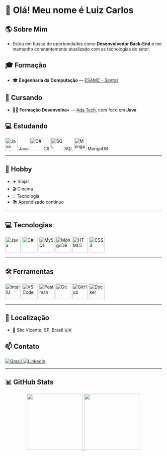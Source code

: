# 👋 Olá! Meu nome é Luiz Carlos

## 🌎 Sobre Mim  
- Estou em busca de oportunidades como **Desenvolvedor Back-End** e me mantenho constantemente atualizado com as tecnologias do setor.

## 🎓 Formação
- 🎓 **Engenharia da Computação** — [ESAMC - Santos](https://www.esamc.br/unidade-santos/)

## 📘 Cursando
- 🧑‍🏫 **Formação Desenvolva+** — [Ada Tech](https://ada.tech/), com foco em **Java**

## 💻 Estudando
<div align="left">
  <img src="https://cdn.jsdelivr.net/gh/devicons/devicon/icons/java/java-original.svg" title="Java" width="40px"/> Java  
  <img src="https://cdn.jsdelivr.net/gh/devicons/devicon/icons/csharp/csharp-original.svg" title="C#" width="40px"/> C#  
  <img src="https://cdn.jsdelivr.net/gh/devicons/devicon/icons/mysql/mysql-original.svg" title="SQL" width="40px"/> SQL  
  <img src="https://cdn.jsdelivr.net/gh/devicons/devicon/icons/mongodb/mongodb-original.svg" title="MongoDB" width="40px"/> MongoDB  
</div>

---

## 🔭 Hobby
- ✈️ Viajar  
- 🎬 Cinema  
- 💡 Tecnologia  
- 📚 Aprendizado contínuo

---

## 💻 Tecnologias  
<div align="left">
  <img src="https://cdn.jsdelivr.net/gh/devicons/devicon/icons/java/java-original.svg" title="Java" width="50px"/>
  <img src="https://cdn.jsdelivr.net/gh/devicons/devicon/icons/csharp/csharp-original.svg" title="C#" width="50px"/>
  <img src="https://cdn.jsdelivr.net/gh/devicons/devicon/icons/mysql/mysql-original.svg" title="MySQL" width="50px"/>
  <img src="https://cdn.jsdelivr.net/gh/devicons/devicon/icons/mongodb/mongodb-original.svg" title="MongoDB" width="50px"/>
  <img src="https://cdn.jsdelivr.net/gh/devicons/devicon/icons/html5/html5-original.svg" title="HTML5" width="50px"/>
  <img src="https://cdn.jsdelivr.net/gh/devicons/devicon/icons/css3/css3-original.svg" title="CSS3" width="50px"/>
</div>

---

## 🛠️ Ferramentas
<div align="left">
  <img src="https://cdn.jsdelivr.net/gh/devicons/devicon/icons/intellij/intellij-original.svg" title="IntelliJ" width="50px"/>
  <img src="https://cdn.jsdelivr.net/gh/devicons/devicon/icons/vscode/vscode-original.svg" title="VS Code" width="50px"/>
  <img src="https://cdn.jsdelivr.net/gh/devicons/devicon/icons/postman/postman-plain.svg" title="Postman" width="50px"/>
  <img src="https://cdn.jsdelivr.net/gh/devicons/devicon/icons/git/git-original.svg" title="Git" width="50px"/>
  <img src="https://cdn.jsdelivr.net/gh/devicons/devicon/icons/github/github-original.svg" title="GitHub" width="50px"/>
  <img src="https://cdn.jsdelivr.net/gh/devicons/devicon/icons/docker/docker-original.svg" title="Docker" width="50px"/>
</div>

---

## 📍 Localização
- 📍 São Vicente, SP, Brasil 🇧🇷

## 📫 Contato
<div align="left">
  <a href="mailto:luizcarlossr@gmail.com">
    <img src="https://img.shields.io/badge/Gmail-%23333?style=for-the-badge&logo=gmail&logoColor=white" alt="Gmail">
  </a>
  <a href="https://www.linkedin.com/in/luiz-carlos-soares-do-ros%C3%A1rio-663b7614b/" target="_blank">
    <img src="https://img.shields.io/badge/LinkedIn-%230077B5?style=for-the-badge&logo=linkedin&logoColor=white" alt="LinkedIn">
  </a>
</div>

---

## 📊 GitHub Stats
<div align="center">
  <a href="https://github.com/LuizCarlossr">
    <img height="180em" src="https://github-readme-stats.vercel.app/api?username=LuizCarlossr&show_icons=true&theme=dark&include_all_commits=true&count_private=true"/>
    <img height="180em" src="https://github-readme-stats.vercel.app/api/top-langs/?username=LuizCarlossr&layout=compact&langs_count=7&theme=dark"/>
  </a>
</div>
